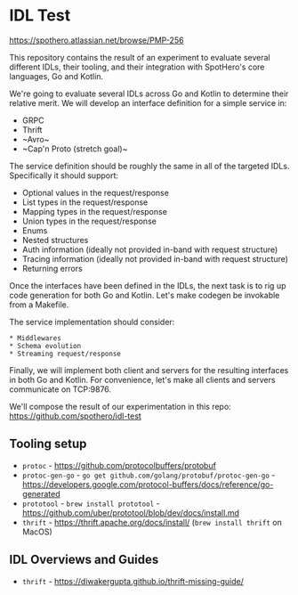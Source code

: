 # IDL Test

https://spothero.atlassian.net/browse/PMP-256

This repository contains the result of an experiment to evaluate several
different IDLs, their tooling, and their integration with SpotHero's core
languages, Go and Kotlin.

We're going to evaluate several IDLs across Go and Kotlin to determine their
relative merit. We will develop an interface definition for a simple service
in:

* GRPC
* Thrift
* ~Avro~
* ~Cap'n Proto (stretch goal)~

The service definition should be roughly the same in all of the targeted IDLs.
Specifically it should support:

* Optional values in the request/response
* List types in the request/response
* Mapping types in the request/response
* Union types in the request/response
* Enums
* Nested structures
* Auth information (ideally not provided in-band with request structure)
* Tracing information (ideally not provided in-band with request structure)
* Returning errors

Once the interfaces have been defined in the IDLs, the next task is to rig up
code generation for both Go and Kotlin. Let's make codegen be invokable from a
Makefile.

The service implementation should consider:

    * Middlewares
    * Schema evolution
    * Streaming request/response

Finally, we will implement both client and servers for the resulting interfaces
in both Go and Kotlin. For convenience, let's make all clients and servers
communicate on TCP:9876.

We'll compose the result of our experimentation in this repo:
https://github.com/spothero/idl-test

## Tooling setup

* `protoc` - https://github.com/protocolbuffers/protobuf
* `protoc-gen-go` - `go get github.com/golang/protobuf/protoc-gen-go` -
  https://developers.google.com/protocol-buffers/docs/reference/go-generated
* `prototool` - `brew install prototool` - https://github.com/uber/prototool/blob/dev/docs/install.md
* `thrift` - https://thrift.apache.org/docs/install/ (`brew install thrift` on MacOS)

## IDL Overviews and Guides

* `thrift` - https://diwakergupta.github.io/thrift-missing-guide/
